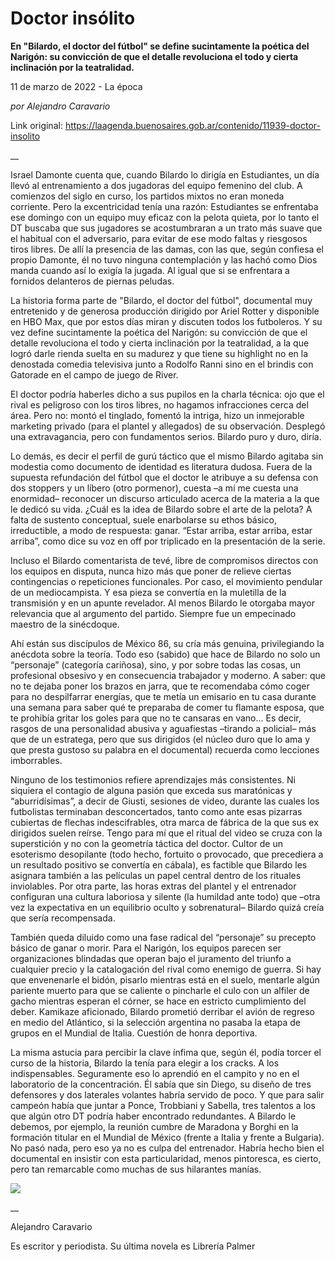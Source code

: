 # Doctor insólito

**En "Bilardo, el doctor del fútbol" se define sucintamente la poética del Narigón: su convicción de que el detalle revoluciona el todo y cierta inclinación por la teatralidad.**

11 de marzo de 2022 - La época

_por Alejandro Caravario_

Link original: https://laagenda.buenosaires.gob.ar/contenido/11939-doctor-insolito



\_\_




Israel Damonte cuenta que, cuando Bilardo lo dirigía en Estudiantes, un día llevó al entrenamiento a dos jugadoras del equipo femenino del club. A comienzos del siglo en curso, los partidos mixtos no eran moneda corriente. Pero la excentricidad tenía una razón: Estudiantes se enfrentaba ese domingo con un equipo muy eficaz con la pelota quieta, por lo tanto el DT buscaba que sus jugadores se acostumbraran a un trato más suave que el habitual con el adversario, para evitar de ese modo faltas y riesgosos tiros libres. De allí la presencia de las damas, con las que, según confiesa el propio Damonte, él no tuvo ninguna contemplación y las hachó como Dios manda cuando así lo exigía la jugada. Al igual que si se enfrentara a fornidos delanteros de piernas peludas.




La historia forma parte de "Bilardo, el doctor del fútbol", documental muy entretenido y de generosa producción dirigido por Ariel Rotter y disponible en HBO Max, que por estos días miran y discuten todos los futboleros. Y su vez define sucintamente la poética del Narigón: su convicción de que el detalle revoluciona el todo y cierta inclinación por la teatralidad, a la que logró darle rienda suelta en su madurez y que tiene su highlight no en la denostada comedia televisiva junto a Rodolfo Ranni sino en el brindis con Gatorade en el campo de juego de River.




El doctor podría haberles dicho a sus pupilos en la charla técnica: ojo que el rival es peligroso con los tiros libres, no hagamos infracciones cerca del área. Pero no: montó el tinglado, fomentó la intriga, hizo un inmejorable marketing privado (para el plantel y allegados) de su observación. Desplegó una extravagancia, pero con fundamentos serios. Bilardo puro y duro, diría.




Lo demás, es decir el perfil de gurú táctico que el mismo Bilardo agitaba sin modestia como documento de identidad es literatura dudosa. Fuera de la supuesta refundación del fútbol que el doctor le atribuye a su defensa con dos stoppers y un líbero (otro pormenor), cuesta –a mí me cuesta una enormidad– reconocer un discurso articulado acerca de la materia a la que le dedicó su vida. ¿Cuál es la idea de Bilardo sobre el arte de la pelota? A falta de sustento conceptual, suele enarbolarse su ethos básico, irreductible, a modo de respuesta: ganar. “Estar arriba, estar arriba, estar arriba”, como dice su voz en off por triplicado en la presentación de la serie.




Incluso el Bilardo comentarista de tevé, libre de compromisos directos con los equipos en disputa, nunca hizo más que poner de relieve ciertas contingencias o repeticiones funcionales. Por caso, el movimiento pendular de un mediocampista. Y esa pieza se convertía en la muletilla de la transmisión y en un apunte revelador. Al menos Bilardo le otorgaba mayor relevancia que al argumento del partido. Siempre fue un empecinado maestro de la sinécdoque.




Ahí están sus discípulos de México 86, su cría más genuina, privilegiando la anécdota sobre la teoría. Todo eso (sabido) que hace de Bilardo no solo un “personaje” (categoría cariñosa), sino, y por sobre todas las cosas, un profesional obsesivo y en consecuencia trabajador y moderno. A saber: que no te dejaba poner los brazos en jarra, que te recomendaba cómo coger para no despilfarrar energías, que te metía un emisario en tu casa durante una semana para saber qué te preparaba de comer tu flamante esposa, que te prohibía gritar los goles para que no te cansaras en vano... Es decir, rasgos de una personalidad abusiva y aguafiestas –tirando a policial– más que de un estratega, pero que sus dirigidos (el núcleo duro que lo ama y que presta gustoso su palabra en el documental) recuerda como lecciones imborrables.




Ninguno de los testimonios refiere aprendizajes más consistentes. Ni siquiera el contagio de alguna pasión que exceda sus maratónicas y “aburridísimas”, a decir de Giusti, sesiones de video, durante las cuales los futbolistas terminaban desconcertados, tanto como ante esas pizarras cubiertas de flechas indescifrables, otra marca de fábrica de la que sus ex dirigidos suelen reírse. Tengo para mí que el ritual del video se cruza con la superstición y no con la geometría táctica del doctor. Cultor de un esoterismo desopilante (todo hecho, fortuito o provocado, que precediera a un resultado positivo se convertía en cábala), es factible que Bilardo les asignara también a las películas un papel central dentro de los rituales inviolables. Por otra parte, las horas extras del plantel y el entrenador configuran una cultura laboriosa y silente (la humildad ante todo) que –otra vez la expectativa en un equilibrio oculto y sobrenatural– Bilardo quizá creía que sería recompensada.




También queda diluido como una fase radical del “personaje” su precepto básico de ganar o morir. Para el Narigón, los equipos parecen ser organizaciones blindadas que operan bajo el juramento del triunfo a cualquier precio y la catalogación del rival como enemigo de guerra. Si hay que envenenarle el bidón, pisarlo mientras está en el suelo, mentarle algún pariente muerto para que se caliente o pincharle el culo con un alfiler de gacho mientras esperan el córner, se hace en estricto cumplimiento del deber. Kamikaze aficionado, Bilardo prometió derribar el avión de regreso en medio del Atlántico, si la selección argentina no pasaba la etapa de grupos en el Mundial de Italia. Cuestión de honra deportiva.




La misma astucia para percibir la clave ínfima que, según él, podía torcer el curso de la historia, Bilardo la tenía para elegir a los cracks. A los indispensables. Seguramente eso lo aprendió en el campito y no en el laboratorio de la concentración. Él sabía que sin Diego, su diseño de tres defensores y dos laterales volantes habría servido de poco. Y que para salir campeón había que juntar a Ponce, Trobbiani y Sabella, tres talentos a los que algún otro DT podría haber encontrado redundantes. A Bilardo le debemos, por ejemplo, la reunión cumbre de Maradona y Borghi en la formación titular en el Mundial de México (frente a Italia y frente a Bulgaria). No pasó nada, pero eso ya no es culpa del entrenador. Habría hecho bien el documental en insistir con esta particularidad, menos pintoresca, es cierto, pero tan remarcable como muchas de sus hilarantes manías.




[![](https://img.youtube.com/vi/njClaKPkw2s/0.jpg)](https://www.youtube.com/watch?v=njClaKPkw2s)




\_\_




Alejandro Caravario




Es escritor y periodista. Su última novela es Librería Palmer




